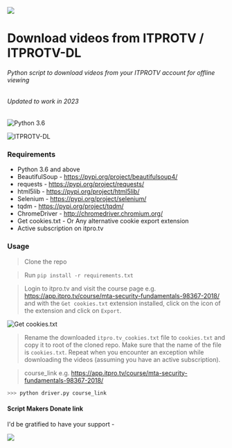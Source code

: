 
<a href="https://www.buymeacoffee.com/Tommi"><img src="https://img.buymeacoffee.com/button-api/?text=Buy me a Coffeec&emoji=☕&slug=Tommi&button_colour=FFDD00&font_colour=000000&font_family=Cookie&outline_colour=000000&coffee_colour=ffffff" /></a>




# Download videos from ITPROTV / ITPROTV-DL

###### Python script to download videos from your ITPROTV account for offline viewing
###### Updated to work in 2023
![Python 3.6](https://img.shields.io/badge/python-3.6-blue.svg)

![ITPROTV-DL](https://i.imgur.com/iW2ilOD.png)

### Requirements
- Python 3.6 and above
- BeautifulSoup - https://pypi.org/project/beautifulsoup4/
- requests - https://pypi.org/project/requests/
- html5lib - https://pypi.org/project/html5lib/
- Selenium - https://pypi.org/project/selenium/
- tqdm - https://pypi.org/project/tqdm/
- ChromeDriver - http://chromedriver.chromium.org/
- Get cookies.txt - Or Any alternative cookie export extension
- Active subscription on itpro.tv

### Usage

> Clone the repo

> Run `pip install -r requirements.txt`

> Login to itpro.tv and visit the course page e.g. https://app.itpro.tv/course/mta-security-fundamentals-98367-2018/ and with the `Get cookies.txt` extension installed, click on the icon of the extension and click on `Export`. 

![Get cookies.txt](https://i.imgur.com/6QkV9RC.png)

> Rename the downloaded `itpro.tv_cookies.txt` file to `cookies.txt` and copy it to root of the cloned repo. Make sure that the name of the file is ``cookies.txt``. Repeat when you encounter an exception while downloading the videos (assuming you have an active subscription).

> course_link e.g. https://app.itpro.tv/course/mta-security-fundamentals-98367-2018/

``` python
>>> python driver.py course_link
```

#### Script Makers Donate link
I'd be gratified to have your support - 

[<img src="https://i.imgur.com/ngduQd7.png">](https://www.buymeacoffee.com/RahulShaw)
 
